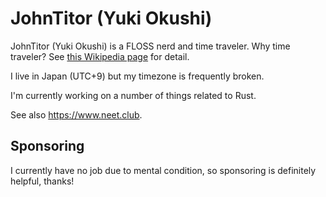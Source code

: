 # JohnTitor (Yuki Okushi)

JohnTitor (Yuki Okushi) is a FLOSS nerd and time traveler.
Why time traveler? See [this Wikipedia page](https://en.wikipedia.org/wiki/John_Titor) for detail.

I live in Japan (UTC+9) but my timezone is frequently broken.

I'm currently working on a number of things related to Rust.

See also https://www.neet.club.

## Sponsoring

I currently have no job due to mental condition, so sponsoring is definitely helpful, thanks!

